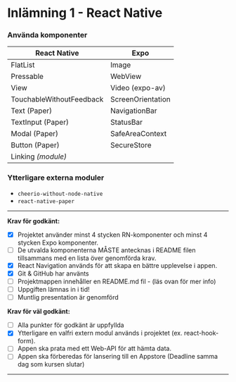 # Inlämning 1 - React Native

### Använda komponenter

| React Native             | Expo              |
| ------------------------ | ----------------- |
| FlatList                 | Image             |
| Pressable                | WebView           |
| View                     | Video (expo-av)   |
| TouchableWithoutFeedback | ScreenOrientation |
| Text (Paper)             | NavigationBar     |
| TextInput (Paper)        | StatusBar         |
| Modal (Paper)            | SafeAreaContext   |
| Button (Paper)           | SecureStore       |
| Linking _(module)_       |                   |

### Ytterligare externa moduler

- `cheerio-without-node-native`
- `react-native-paper`

---

**Krav för godkänt:**

- [x] Projektet använder minst 4 stycken RN-komponenter och minst 4 stycken Expo
      komponenter.
- [ ] De utvalda komponenterna MÅSTE antecknas i README filen tillsammans med en
      lista över genomförda krav.
- [x] React Navigation används för att skapa en bättre upplevelse i appen.
- [x] Git & GitHub har använts
- [ ] Projektmappen innehåller en README.md fil - (läs ovan för mer info)
- [ ] Uppgiften lämnas in i tid!
- [ ] Muntlig presentation är genomförd

**Krav för väl godkänt:**

- [ ] Alla punkter för godkänt är uppfyllda
- [x] Ytterligare en valfri extern modul används i projektet (ex. react-hook-form).
- [ ] Appen ska prata med ett Web-API för att hämta data.
- [ ] Appen ska förberedas för lansering till en Appstore (Deadline samma dag som kursen
      slutar)

---
